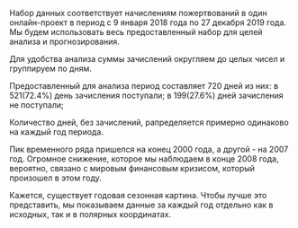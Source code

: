 Набор данных соответствует начислениям пожертвований в один онлайн-проект в период с 9 января 2018 года по 27 декабря 2019 года. Мы будем использовать весь предоставленный набор для целей анализа и прогнозирования.

Для удобства анализа суммы зачислений округляем до целых чисел и группируем по дням.

Предоставленный для анализа период составляет 720 дней из них:
 в 521(72.4%) день зачисления поступали;
 в 199(27.6%) дней зачисления не поступали;
 
Количество дней, без зачислений, рапределяется примерно одинаково на каждый год периода.

Пик временного ряда пришелся на конец 2000 года, а другой - на 2007 год. Огромное снижение, которое мы наблюдаем в конце 2008 года, вероятно, связано с мировым финансовым кризисом, который произошел в этом году.

Кажется, существует годовая сезонная картина. Чтобы лучше это представить, мы показываем данные за каждый год отдельно как в исходных, так и в полярных координатах.



